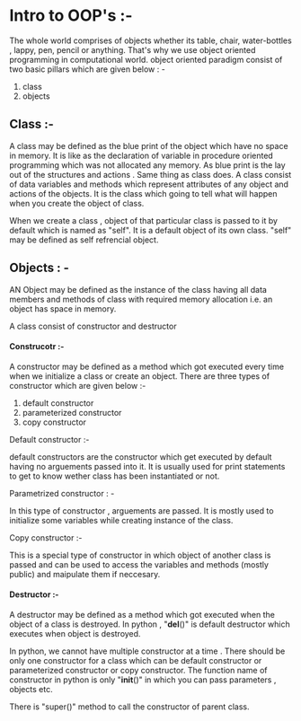 # Intro to OOP's :-

The whole world comprises of objects whether its table, chair, water-bottles , lappy, pen, pencil or anything. That's why we use object oriented programming in computational world. object oriented paradigm consist of two basic pillars which are given below : -

1) class
2) objects

## Class :-

A class may be defined as the blue print of the object which have no space in memory. It is like as the declaration of variable in procedure oriented programming which was not allocated any memory. As blue print is the lay out of the structures and actions . Same thing as class does. A class consist of data variables and methods which represent attributes of any object and  actions of the objects. It is the class which going to tell what will happen when you create the object of class.

When we create a class , object of that particular class is passed to it by default which is named as "self". It is a default object of its own class. "self" may be defined as self refrencial object.

## Objects : - 

AN Object may be defined as the instance of the class having all data members and methods of class with required memory allocation i.e. an object has space in memory. 

A class consist of constructor and destructor

#### Construcotr :-

A constructor may be defined as a method which got executed every time when we initialize a class or create an object. There are three types of constructor which are given below :-

1) default constructor
2) parameterized constructor
3) copy constructor

Default constructor :- 

default constructors are the constructor which get executed by default having no arguements passed into it. It is usually used for print statements to get to know wether class has been instantiated or not.

Parametrized constructor : - 

In this type of constructor , arguements are passed. It is mostly used to initialize some variables while creating instance of the class. 

Copy constructor :- 

This is a special type of constructor in which object of another class is passed and can be used to access the variables and methods (mostly public) and maipulate them if neccesary.


#### Destructor :- 

A destructor may be defined as a method which got executed when the object of a class is destroyed. In python , "__del__()" is default destructor which executes when object is destroyed.

In python, we cannot have multiple constructor at a time .  There should be only one constructor for a class which can be default constructor or parameterized constructor or copy constructor. The function name of constructor in python is only "__init__()" in which you can pass parameters , objects etc.

There is "super()" method to call the constructor of parent class.






